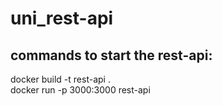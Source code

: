 # uni_rest-api

## commands to start the rest-api: 
docker build -t rest-api .  
docker run -p 3000:3000 rest-api
